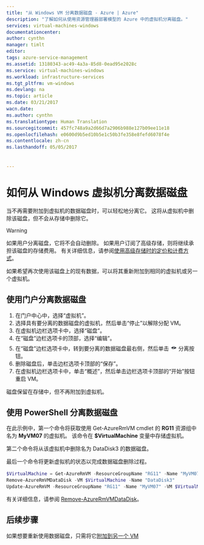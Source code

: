 ```yaml
---
title: "从 Windows VM 分离数据磁盘 - Azure | Azure"
description: "了解如何从使用资源管理器部署模型的 Azure 中的虚拟机分离磁盘。"
services: virtual-machines-windows
documentationcenter: 
author: cynthn
manager: timlt
editor: 
tags: azure-service-management
ms.assetid: 13180343-ac49-4a3a-85d8-0ead95e2028c
ms.service: virtual-machines-windows
ms.workload: infrastructure-services
ms.tgt_pltfrm: vm-windows
ms.devlang: na
ms.topic: article
ms.date: 03/21/2017
wacn.date: 
ms.author: cynthn
ms.translationtype: Human Translation
ms.sourcegitcommit: 457fc748a9a2d66d7a2906b988e127b09ee11e18
ms.openlocfilehash: e0600d9b5ed10b5e1c50b3fe358e8fefd6078f4e
ms.contentlocale: zh-cn
ms.lasthandoff: 05/05/2017


---
```

# <a name="how-to-detach-a-data-disk-from-a-windows-virtual-machine"></a>如何从 Windows 虚拟机分离数据磁盘
当不再需要附加到虚拟机的数据磁盘时，可以轻松地分离它。 这将从虚拟机中删除该磁盘，但不会从存储中删除它。 

> [!WARNING]
> 如果用户分离磁盘，它将不会自动删除。 如果用户订阅了高级存储，则将继续承担该磁盘的存储费用。 有关详细信息，请参阅[使用高级存储时的定价和计费方式](../storage/storage-premium-storage.md#pricing-and-billing)。 
> 
> 

如果希望再次使用该磁盘上的现有数据，可以将其重新附加到相同的虚拟机或另一个虚拟机。  

## <a name="detach-a-data-disk-using-the-portal"></a>使用门户分离数据磁盘
1. 在门户中心中，选择“虚拟机”。
2. 选择具有要分离的数据磁盘的虚拟机，然后单击“停止”以解除分配 VM。
3. 在虚拟机边栏选项卡中，选择“磁盘”。
4. 在“磁盘”边栏选项卡的顶部，选择“编辑”。
5. 在“磁盘”边栏选项卡中，转到要分离的数据磁盘最右侧，然后单击![分离按钮图像](./media/virtual-machines-windows-detach-disk/detach.png)分离按钮。
5. 删除磁盘后，单击边栏选项卡顶部的“保存”。
6. 在虚拟机边栏选项卡中，单击“概述”，然后单击边栏选项卡顶部的“开始”按钮重启 VM。

磁盘保留在存储中，但不再附加到虚拟机。

## <a name="detach-a-data-disk-using-powershell"></a>使用 PowerShell 分离数据磁盘
在此示例中，第一个命令将获取使用 Get-AzureRmVM cmdlet 的 **RG11** 资源组中名为 **MyVM07** 的虚拟机。 该命令在 **$VirtualMachine** 变量中存储虚拟机。 

第二个命令将从该虚拟机中删除名为 DataDisk3 的数据磁盘。 

最后一个命令将更新虚拟机的状态以完成数据磁盘删除过程。

```powershell
$VirtualMachine = Get-AzureRmVM -ResourceGroupName "RG11" -Name "MyVM07" 
Remove-AzureRmVMDataDisk -VM $VirtualMachine -Name "DataDisk3"
Update-AzureRmVM -ResourceGroupName "RG11" -Name "MyVM07" -VM $VirtualMachine
```

有关详细信息，请参阅 [Remove-AzureRmVMDataDisk](https://docs.microsoft.com/zh-cn/powershell/module/azurerm.compute/remove-azurermvmdatadisk?view=azurermps-4.0.0)。

## <a name="next-steps"></a>后续步骤
如果想要重新使用数据磁盘，只需将它[附加到另一个 VM](virtual-machines-windows-attach-disk-portal.md?toc=%2fazure%2fvirtual-machines%2fwindows%2ftoc.json)

